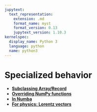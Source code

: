 ```yaml
---
jupytext:
  text_representation:
    extension: .md
    format_name: myst
    format_version: 0.13
    jupytext_version: 1.10.3
kernelspec:
  display_name: Python 3
  language: python
  name: python3
---
```


Specialized behavior
====================

   * **[Subclassing Array/Record](how-to-specialize-subclass)**
   * **[Overriding NumPy functions](how-to-specialize-override-numpy)**
   * **[In Numba](how-to-specialize-in-numba)**
   * **[For physics: Lorentz vectors](how-to-specialize-lorentz)**
